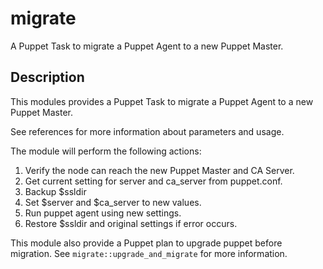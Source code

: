 # migrate

A Puppet Task to migrate a Puppet Agent to a new Puppet Master.

## Description

This modules provides a Puppet Task to migrate a Puppet Agent to a new Puppet Master.

See references for more information about parameters and usage.

The module will perform the following actions:

1. Verify the node can reach the new Puppet Master and CA Server.
2. Get current setting for server and ca_server from puppet.conf.
3. Backup $ssldir
4. Set $server and $ca_server to new values.
5. Run puppet agent using new settings.
6. Restore $ssldir and original settings if error occurs.

This module also provide a Puppet plan to upgrade puppet before migration. See `migrate::upgrade_and_migrate` for more information.
